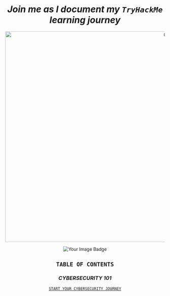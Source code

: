 <h1 = align=center><em>Join me as I document my <code>TryHackMe</code> learning journey</em></h1>

<p align="center">
<img width="1140" height="666" alt="0_IMOtxuNKaWO5sMlc" src="https://github.com/user-attachments/assets/8fa1d13f-e0c1-4e09-9ba4-f1af0413dc5d" />
</p>

<p align="center">
<img src="https://tryhackme-badges.s3.amazonaws.com/bwi1754.png" alt="Your Image Badge" />
</p>

<h2 = align=center><code>TABLE OF CONTENTS</code></h2>

<h3 align="center"><em>CYBERSECURITY 101</em></h3>

<p align="center">
  <a href="https://github.com/brianalwillis/try-hack-me/blob/main/start-your-cybersecurity-journey/README.md"><code>START YOUR CYBERSECURITY JOURNEY</code></a>
</p>

